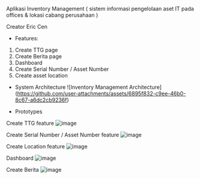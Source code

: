 Aplikasi Inventory Management ( sistem informasi pengelolaan aset IT pada offices & lokasi cabang perusahaan ) 

Creator Eric Cen

-  Features:
1.	Create TTG page
2.	Create Berita page
3.	Dashboard
4.	Create Serial Number / Asset Number
5.	Create asset location

- System Architecture
![Inventory Management Architecture]
(https://github.com/user-attachments/assets/6895f832-c9ee-46b0-8c67-a6dc2cb9236f)

  
- Prototypes
  
Create TTG feature
![image](https://github.com/user-attachments/assets/8028b4d3-65a5-478e-8a8e-f431f9d21960)
                            
 Create Serial Number / Asset Number feature
![image](https://github.com/user-attachments/assets/3f3cd135-07cd-45bc-a9bb-95f0561e4430)
                           
Create Location feature
![image](https://github.com/user-attachments/assets/0f9e258e-35b8-4028-8f0e-55aed888c670)
                            
Dashboard 
![image](https://github.com/user-attachments/assets/f8bea51e-6686-4325-a628-7b3f59ed44d5)

Create Berita
![image](https://github.com/user-attachments/assets/f8a86308-8846-4858-8797-3d9bfbac260f)

